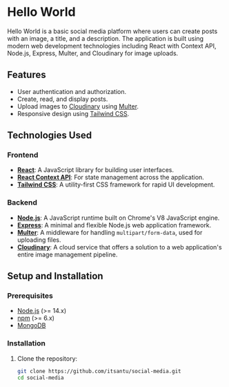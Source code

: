 # Hello World

Hello World is a basic social media platform where users can create posts with an image, a title, and a description. The application is built using modern web development technologies including React with Context API, Node.js, Express, Multer, and Cloudinary for image uploads.

## Features

- User authentication and authorization.
- Create, read, and display posts.
- Upload images to [Cloudinary](https://cloudinary.com/) using [Multer](https://github.com/expressjs/multer).
- Responsive design using [Tailwind CSS](https://tailwindcss.com/).

## Technologies Used

### Frontend

- **[React](https://reactjs.org/)**: A JavaScript library for building user interfaces.
- **[React Context API](https://reactjs.org/docs/context.html)**: For state management across the application.
- **[Tailwind CSS](https://tailwindcss.com/)**: A utility-first CSS framework for rapid UI development.

### Backend

- **[Node.js](https://nodejs.org/)**: A JavaScript runtime built on Chrome's V8 JavaScript engine.
- **[Express](https://expressjs.com/)**: A minimal and flexible Node.js web application framework.
- **[Multer](https://github.com/expressjs/multer)**: A middleware for handling `multipart/form-data`, used for uploading files.
- **[Cloudinary](https://cloudinary.com/)**: A cloud service that offers a solution to a web application's entire image management pipeline.

## Setup and Installation

### Prerequisites

- [Node.js](https://nodejs.org/) (>= 14.x)
- [npm](https://www.npmjs.com/) (>= 6.x)
- [MongoDB](https://www.mongodb.com/)

### Installation

1. Clone the repository:
   ```bash
   git clone https://github.com/itsantu/social-media.git
   cd social-media
